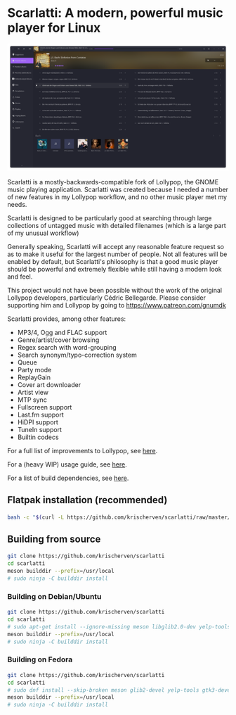 # Scarlatti: A modern, powerful music player for Linux

![Scarlatti screenshot](./img/Screenshot_2024-08-24_01-57-42.png)

Scarlatti is a mostly-backwards-compatible fork of Lollypop, the GNOME music playing application.
Scarlatti was created because I needed a number of new features in my Lollypop workflow, and no
other music player met my needs.

Scarlatti is designed to be particularly good at searching through large collections of untagged
music with detailed filenames (which is a large part of my unusual workflow)

Generally speaking, Scarlatti will accept any reasonable feature request so as to make it useful for
the largest number of people. Not all features will be enabled by default, but Scarlatti's philosophy
is that a good music player should be powerful and extremely flexible while still having a modern
look and feel.

This project would not have been possible without the work of the original Lollypop developers,
particularly Cédric Bellegarde. Please consider supporting him and Lollypop by going to
https://www.patreon.com/gnumdk

Scarlatti provides, among other features:

- MP3/4, Ogg and FLAC support
- Genre/artist/cover browsing
- Regex search with word-grouping
- Search synonym/typo-correction system
- Queue
- Party mode
- ReplayGain
- Cover art downloader
- Artist view
- MTP sync
- Fullscreen support
- Last.fm support
- HiDPI support
- TuneIn support
- Builtin codecs

For a full list of improvements to Lollypop, see [here](./scarlatti-vs-lollypop.md).

For a (heavy WIP) usage guide, see [here](./how-do-I.md).

For a list of build dependencies, see [here](./build-dependencies.md).

## Flatpak installation (recommended)
``` bash
bash -c "$(curl -L https://github.com/krischerven/scarlatti/raw/master/install-flatpak.sh)"
```

## Building from source

```bash
git clone https://github.com/krischerven/scarlatti
cd scarlatti
meson builddir --prefix=/usr/local
# sudo ninja -C builddir install
```

### Building on Debian/Ubuntu

```bash
git clone https://github.com/krischerven/scarlatti
cd scarlatti
# sudo apt-get install --ignore-missing meson libglib2.0-dev yelp-tools libgirepository1.0-dev libgtk-3-dev gir1.2-totemplparser-1.0 python-gi-dev
meson builddir --prefix=/usr/local
# sudo ninja -C builddir install
```

### Building on Fedora

```bash
git clone https://github.com/krischerven/scarlatti
cd scarlatti
# sudo dnf install --skip-broken meson glib2-devel yelp-tools gtk3-devel gobject-introspection-devel python3 pygobject3-devel python3-gobject-devel libsoup3-devel totem-pl-parser libhandy python3-pillow
meson builddir --prefix=/usr/local
# sudo ninja -C builddir install
```

<!-- [![Packaging status](https://repology.org/badge/vertical-allrepos/lollypop.svg)](https://repology.org/project/lollypop/versions) -->
    